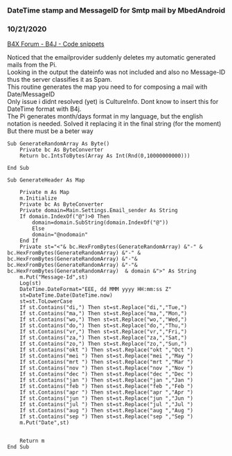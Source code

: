 ### DateTime stamp and MessageID for Smtp mail by MbedAndroid
### 10/21/2020
[B4X Forum - B4J - Code snippets](https://www.b4x.com/android/forum/threads/123709/)

Noticed that the emailprovider suddenly deletes my automatic generated mails from the Pi.  
Looking in the output the dateinfo was not included and also no Message-ID thus the server classifies it as Spam.  
This routine generates the map you need to for composing a mail with Date/MessageID  
Only issue i didnt resolved (yet) is CultureInfo. Dont know to insert this for DateTime format with B4j.  
The Pi generates month/days format in my language, but the english notation is needed. Solved it replacing it in the final string (for the moment)  
But there must be a beter way  
  

```B4X
Sub GenerateRandomArray As Byte()  
    Private bc As ByteConverter  
    Return bc.IntsToBytes(Array As Int(Rnd(0,10000000000)))  
      
End Sub
```

  

```B4X
Sub GenerateHeader As Map  
  
    Private m As Map  
    m.Initialize  
    Private bc As ByteConverter  
    Private domain=Main.Settings.Email_sender As String  
    If domain.IndexOf("@")>0 Then  
        domain=domain.SubString(domain.IndexOf("@"))  
        Else  
        domain="@nodomain"  
    End If  
    Private st="<"& bc.HexFromBytes(GenerateRandomArray) &"-" & bc.HexFromBytes(GenerateRandomArray) &"-" & bc.HexFromBytes(GenerateRandomArray) &"-"& bc.HexFromBytes(GenerateRandomArray) &"-"& bc.HexFromBytes(GenerateRandomArray)  & domain &">" As String  
    m.Put("Message-Id",st)  
    Log(st)     
    DateTime.DateFormat="EEE, dd MMM yyyy HH:mm:ss Z"  
    st=DateTime.Date(DateTime.now)  
    st=st.ToLowerCase  
    If st.Contains("di,") Then st=st.Replace("di,","Tue,")  
    If st.Contains("ma,") Then st=st.Replace("ma,","Mon,")  
    If st.Contains("wo,") Then st=st.Replace("wo,","Wed,")  
    If st.Contains("do,") Then st=st.Replace("do,","Thu,")  
    If st.Contains("vr,") Then st=st.Replace("vr,","Fri,")  
    If st.Contains("za,") Then st=st.Replace("za,","Sat,")  
    If st.Contains("zo,") Then st=st.Replace("zo,","Sun,")  
    If st.Contains("okt ") Then st=st.Replace("okt ","Oct ")  
    If st.Contains("mei ") Then st=st.Replace("mei ","May ")  
    If st.Contains("mrt ") Then st=st.Replace("mrt ","Mar ")  
    If st.Contains("nov ") Then st=st.Replace("nov ","Nov ")  
    If st.Contains("dec ") Then st=st.Replace("dec ","Dec ")  
    If st.Contains("jan ") Then st=st.Replace("jan ","Jan ")  
    If st.Contains("feb ") Then st=st.Replace("feb ","Feb ")  
    If st.Contains("apr ") Then st=st.Replace("apr ","Apr ")  
    If st.Contains("jun ") Then st=st.Replace("jun ","Jun ")  
    If st.Contains("jul ") Then st=st.Replace("jul ","Jul ")  
    If st.Contains("aug ") Then st=st.Replace("aug ","Aug ")  
    If st.Contains("sep ") Then st=st.Replace("sep ","Sep ")  
    m.Put("Date",st)  
  
      
    Return m  
End Sub
```